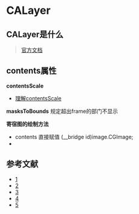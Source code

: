 # CALayer

## CALayer是什么
>[官方文档](https://developer.apple.com/documentation/quartzcore/calayer)

## contents属性
**contentsScale**
- [理解contentsScale](https://joeshang.github.io/2015/01/10/2015-01-10-understand-contentsscale/)

**masksToBounds**
规定超出frame的部门不显示

**寄宿图的绘制方法**
- contents 直接赋值 (__bridge id)image.CGImage;
- 


## 参考文献
- [1](https://www.jianshu.com/p/55e0fa27f817)
- [2](https://www.jianshu.com/p/079e5cf0f014)
- [3](https://juejin.im/post/6844903762180456455)
- [4](https://www.jianshu.com/p/7bf1e06c6a98)
- [5](https://developer.apple.com/library/archive/documentation/WindowsViews/Conceptual/ViewPG_iPhoneOS/WindowsandViews/WindowsandViews.html#//apple_ref/doc/uid/TP40009503-CH2-SW1)